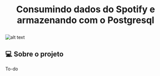 # <p align="center"> <b> Consumindo dados do Spotify e armazenando com o Postgresql </b> 
![alt text](banco_dados_modelo_fisico.png.png)
 
##  💻 Sobre o projeto

To-do

